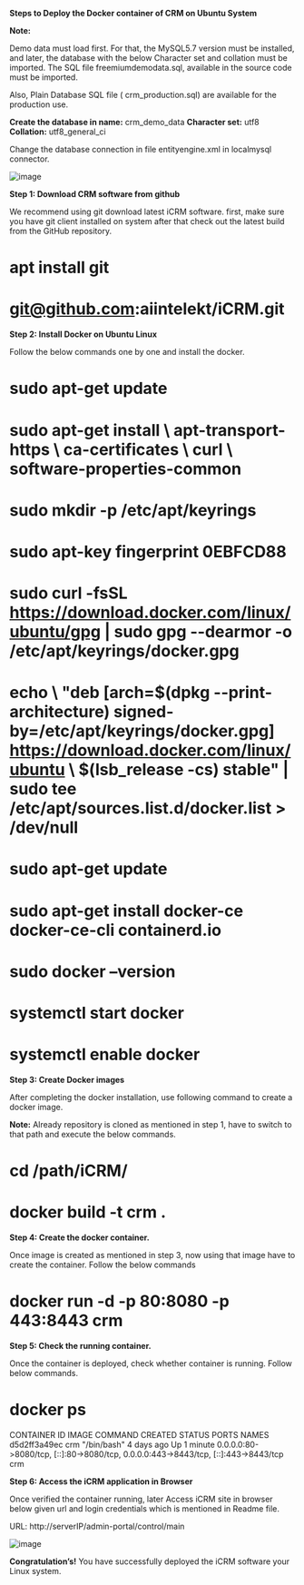 **Steps to Deploy the Docker container of CRM on Ubuntu System**

**Note:**

Demo data must load first. For that, the MySQL5.7 version must be installed, and later, the database with the below Character set and collation must be imported. The SQL file freemiumdemodata.sql, available in the source code must be imported.

Also, Plain Database SQL file ( crm_production.sql) are available for the production use.

**Create the database in name:** crm_demo_data
**Character set:** utf8
**Collation:** utf8_general_ci

Change the database connection in file entityengine.xml in localmysql connector.

![image](https://github.com/user-attachments/assets/6fb246f4-f9cb-443c-830c-0b92f4bab17b)

**Step 1: Download CRM software from github**

We recommend using git download latest iCRM software. first, make sure you have git client installed on system after that check out the latest build from the GitHub repository.

# apt install git

# git@github.com:aiintelekt/iCRM.git

**Step 2: Install Docker on Ubuntu Linux**

Follow the below commands one by one and install the docker.

# sudo apt-get update

# sudo apt-get install \ apt-transport-https \ ca-certificates \ curl \ software-properties-common

# sudo mkdir -p /etc/apt/keyrings

# sudo apt-key fingerprint 0EBFCD88

# sudo curl -fsSL https://download.docker.com/linux/ubuntu/gpg | sudo gpg --dearmor -o /etc/apt/keyrings/docker.gpg

# echo \ "deb [arch=$(dpkg --print-architecture) signed-by=/etc/apt/keyrings/docker.gpg] https://download.docker.com/linux/ubuntu \ $(lsb_release -cs) stable" | sudo tee /etc/apt/sources.list.d/docker.list > /dev/null

# sudo apt-get update

# sudo apt-get install docker-ce docker-ce-cli containerd.io

# sudo docker –version

# systemctl start docker

# systemctl enable docker

**Step 3: Create Docker images**

After completing the docker installation, use following command to create a docker image.

**Note:**  Already repository is cloned as mentioned in step 1, have to switch to that path and execute the below commands.

# cd /path/iCRM/

# docker build -t crm .


**Step 4: Create the docker container.**

Once image is created as mentioned in step 3, now using that image have to create the container. Follow the below commands

# docker run -d -p 80:8080 -p 443:8443 crm

**Step 5: Check the running container.**

Once the container is deployed, check whether container is running. Follow below commands.

# docker ps

CONTAINER ID   IMAGE                    COMMAND       CREATED      STATUS PORTS                                                                                      NAMES
d5d2ff3a49ec   crm  "/bin/bash"   4 days ago   Up 1 minute   0.0.0.0:80->8080/tcp, [::]:80->8080/tcp, 0.0.0.0:443->8443/tcp, [::]:443->8443/tcp   crm

**Step 6: Access the iCRM application in Browser**

Once verified the container running, later Access iCRM site in browser below given url and login credentials which is mentioned in Readme file.

URL:  http://serverIP/admin-portal/control/main

![image](https://github.com/user-attachments/assets/dca74c65-93c0-4762-bae9-7f9c22e44d49)


**Congratulation’s!** You have successfully deployed the iCRM software your Linux system.

